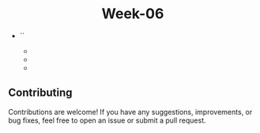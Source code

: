 <h1 align="center">Week-06</h1>

- ``

  - 
  - 
  - 

## Contributing

Contributions are welcome! If you have any suggestions, improvements, or bug fixes, feel free to open an issue or submit a pull request.